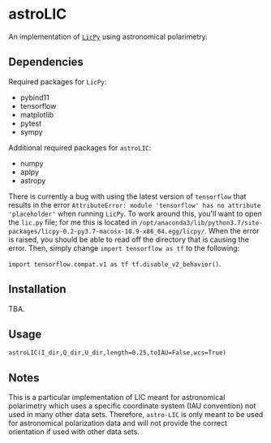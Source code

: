 # astroLIC

An implementation of [`LicPy`](https://rufat.be/licpy/) using astronomical polarimetry.

## Dependencies

Required packages for `LicPy`:
* pybind11
* tensorflow
* matplotlib
* pytest
* sympy

Additional required packages for `astroLIC`:

* numpy
* aplpy
* astropy

There is currently a bug with using the latest version of `tensorflow` that results in the error `AttributeError: module 'tensorflow' has no attribute 'placeholder'` when running `LicPy`. To work around this, you'll want to open the `lic.py` file; for me this is located in `/opt/anaconda3/lib/python3.7/site-packages/licpy-0.2-py3.7-macosx-10.9-x86_64.egg/licpy/`. When the error is raised, you should be able to read off the directory that is causing the error. Then, simply change `import tensorflow as tf` to the following:

`import tensorflow.compat.v1 as tf
tf.disable_v2_behavior()`.

## Installation

TBA.

## Usage

`astroLIC(I_dir,Q_dir,U_dir,length=0.25,toIAU=False,wcs=True)`

## Notes

This is a particular implementation of LIC meant for astronomical polarimetry which uses a specific coordinate system (IAU convention) not used in many other data sets. Therefore, `astro-LIC` is only meant to be used for astronomical polarization data and will not provide the correct orientation if used with other data sets.
